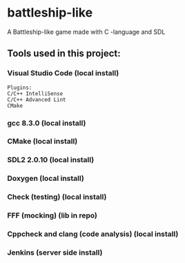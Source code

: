 # battleship-like
A Battleship-like game made with C -language and SDL

## Tools used in this project:
### Visual Studio Code (local install)
	Plugins: 
	C/C++ IntelliSense
	C/C++ Advanced Lint
	CMake
### gcc 8.3.0 (local install)
### CMake (local install)
### SDL2 2.0.10 (local install)
### Doxygen (local install)
### Check (testing) (local install)
### FFF (mocking) (lib in repo)
### Cppcheck and clang (code analysis) (local install)
### Jenkins (server side install)
